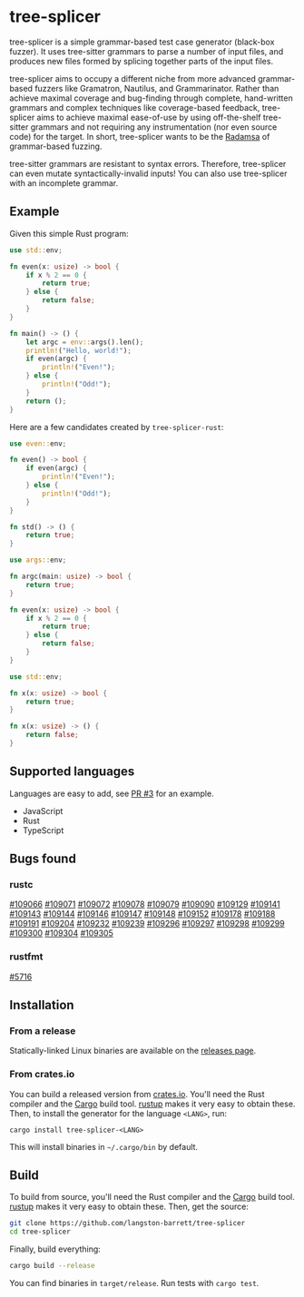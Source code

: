 # tree-splicer

tree-splicer is a simple grammar-based test case generator (black-box fuzzer).
It uses tree-sitter grammars to parse a number of input files, and produces new
files formed by splicing together parts of the input files.

tree-splicer aims to occupy a different niche from more advanced grammar-based 
fuzzers like Gramatron, Nautilus, and Grammarinator. Rather than achieve
maximal coverage and bug-finding through complete, hand-written grammars and
complex techniques like coverage-based feedback, tree-splicer aims to achieve
maximal ease-of-use by using off-the-shelf tree-sitter grammars and not
requiring any instrumentation (nor even source code) for the target.
In short, tree-splicer wants to be the [Radamsa][radamsa] of grammar-based
fuzzing.

tree-sitter grammars are resistant to syntax errors. Therefore, tree-splicer
can even mutate syntactically-invalid inputs! You can also use tree-splicer
with an incomplete grammar.

## Example

Given this simple Rust program:

```rust
use std::env;

fn even(x: usize) -> bool {
    if x % 2 == 0 {
        return true;
    } else {
        return false;
    }
}

fn main() -> () {
    let argc = env::args().len();
    println!("Hello, world!");
    if even(argc) {
        println!("Even!");
    } else {
        println!("Odd!");
    }
    return ();
}
```

Here are a few candidates created by `tree-splicer-rust`:

```rust
use even::env;

fn even() -> bool {
    if even(argc) {
        println!("Even!");
    } else {
        println!("Odd!");
    }
}

fn std() -> () {
    return true;
}
```
```rust
use args::env;

fn argc(main: usize) -> bool {
    return true;
}

fn even(x: usize) -> bool {
    if x % 2 == 0 {
        return true;
    } else {
        return false;
    }
}
```
```rust
use std::env;

fn x(x: usize) -> bool {
    return true;
}

fn x(x: usize) -> () {
    return false;
}
```

## Supported languages

Languages are easy to add, see
[PR #3](https://github.com/langston-barrett/tree-splicer/pull/3) for an
example.

- JavaScript
- Rust
- TypeScript

## Bugs found

### rustc

[#109066](https://github.com/rust-lang/rust/issues/109066)
[#109071](https://github.com/rust-lang/rust/issues/109071)
[#109072](https://github.com/rust-lang/rust/issues/109072)
[#109078](https://github.com/rust-lang/rust/issues/109078)
[#109079](https://github.com/rust-lang/rust/issues/109079)
[#109090](https://github.com/rust-lang/rust/issues/109090)
[#109129](https://github.com/rust-lang/rust/issues/109129)
[#109141](https://github.com/rust-lang/rust/issues/109141)
[#109143](https://github.com/rust-lang/rust/issues/109143)
[#109144](https://github.com/rust-lang/rust/issues/109144)
[#109146](https://github.com/rust-lang/rust/issues/109146)
[#109147](https://github.com/rust-lang/rust/issues/109147)
[#109148](https://github.com/rust-lang/rust/issues/109148)
[#109152](https://github.com/rust-lang/rust/issues/109152)
[#109178](https://github.com/rust-lang/rust/issues/109178)
[#109188](https://github.com/rust-lang/rust/issues/109188)
[#109191](https://github.com/rust-lang/rust/issues/109191)
[#109204](https://github.com/rust-lang/rust/issues/109204)
[#109232](https://github.com/rust-lang/rust/issues/109232)
[#109239](https://github.com/rust-lang/rust/issues/109239)
[#109296](https://github.com/rust-lang/rust/issues/109296)
[#109297](https://github.com/rust-lang/rust/issues/109297)
[#109298](https://github.com/rust-lang/rust/issues/109298)
[#109299](https://github.com/rust-lang/rust/issues/109299)
[#109300](https://github.com/rust-lang/rust/issues/109300)
[#109304](https://github.com/rust-lang/rust/issues/109304)
[#109305](https://github.com/rust-lang/rust/issues/109305)

### rustfmt

[#5716](https://github.com/rust-lang/rustfmt/issues/5716)

<!-- NB: waiting on confirmation

### boa

[#2670](https://github.com/boa-dev/boa/issues/2670)
[#2671](https://github.com/boa-dev/boa/issues/2671)
[#2672](https://github.com/boa-dev/boa/issues/2672)
[#2673](https://github.com/boa-dev/boa/issues/2673)
[#2674](https://github.com/boa-dev/boa/issues/2674)

-->

## Installation

### From a release

Statically-linked Linux binaries are available on the [releases page][releases].

### From crates.io

You can build a released version from [crates.io][crates-io]. You'll need the
Rust compiler and the [Cargo][cargo] build tool. [rustup][rustup] makes it very
easy to obtain these. Then, to install the generator for the language `<LANG>`,
run:

```
cargo install tree-splicer-<LANG>
```

This will install binaries in `~/.cargo/bin` by default.

## Build

To build from source, you'll need the Rust compiler and the [Cargo][cargo] build
tool. [rustup][rustup] makes it very easy to obtain these. Then, get the source:

```bash
git clone https://github.com/langston-barrett/tree-splicer
cd tree-splicer
```

Finally, build everything:

```bash
cargo build --release
```

You can find binaries in `target/release`. Run tests with `cargo test`.

[cargo]: https://doc.rust-lang.org/cargo/
[crates-io]: https://crates.io/
[radamsa]: https://gitlab.com/akihe/radamsa
[releases]: https://github.com/langston-barrett/tree-splicer/releases
[rustup]: https://rustup.rs/
